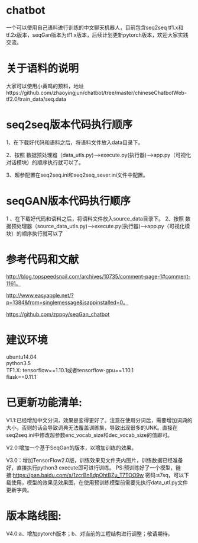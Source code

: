 # chatbot
一个可以使用自己语料进行训练的中文聊天机器人，目前包含seq2seq tf1.x和tf.2x版本，seqGan版本为tf1.x版本，后续计划更新pytorch版本，欢迎大家实践交流。

# 关于语料的说明
大家可以使用小黄鸡的预料，地址https://github.com/zhaoyingjun/chatbot/tree/master/chineseChatbotWeb-tf2.0/train_data/seq.data

# seq2seq版本代码执行顺序

1、在下载好代码和语料之后，将语料文件放入data目录下。

2、按照 数据预处理器（data_utls.py)-->execute.py(执行器)-->app.py（可视化对话模块）的顺序执行就可以了。

3、超参配置在seq2seq.ini和seq2seq_sever.ini文件中配置。

# seqGAN版本代码执行顺序
1 、在下载好代码和语料之后，将语料文件放入source_data目录下。
2、按照 数据预处理器（source_data_utls.py)-->execute.py(执行器)-->app.py（可视化模块）的顺序执行就可以了

# 参考代码和文献

http://blog.topspeedsnail.com/archives/10735/comment-page-1#comment-1161。

http://www.easyapple.net/?p=1384&from=singlemessage&isappinstalled=0。

https://github.com/zpppy/seqGan_chatbot

# 建议环境

ubuntu14.04  
python3.5  
TF1.X:
tensorflow==1.10.1或者tensorflow-gpu==1.10.1  
flask==0.11.1



# 已更新功能清单:

V1.1:已经增加中文分词，效果是变得更好了。注意在使用分词后，需要增加词典的大小，否则的话会导致词典无法覆盖训练集，导致出现很多的UNK。直接在seq2seq.ini中修改超参数enc_vocab_size和dec_vocab_size的值即可。  

V2.0:增加一个基于SeqGan的版本，以增加训练的效果。  

V3.0：增加TensorFlow2.0版，训练效果见文件夹内图片，训练数据已经准备好，直接执行python3 execute即可进行训练。 PS:预训练好了一个模型，链接:https://pan.baidu.com/s/1zcrBn8dpOhtBZu_T7TOO9w  密码:s7sq，可以下载使用，模型的效果见效果图，在使用预训练模型前需要先执行data_utl.py文件更新字典。 

# 版本路线图:

V4.0:a、增加pytorch版本；b、对当前的工程结构进行调整；敬请期待。

